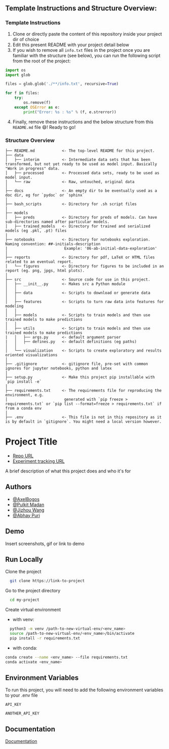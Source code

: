 ## Template Instructions and Structure Overview:<br>

### Template Instructions
1. Clone or directly paste the content of this repository inside your project dir of choice
2. Edit this present README with your project detail below
3. If you wish to remove all `info.txt` files in the project once you are familiar with the structure (see below), you 
can run the following script from the root of the project:

```python
import os
import glob

files = glob.glob('./**/info.txt', recursive=True)

for f in files:
    try:
        os.remove(f)
    except OSError as e:
        print("Error: %s : %s" % (f, e.strerror))
```
4. Finally, remove these instructions and the below structure from this `README.md` file :smile:! Ready to go!


### Structure Overview

```
├── README.md            <- The top-level README for this project.
├── data
│   ├── interim          <- Intermediate data sets that has been transformed, but not yet ready to be used as model input. Basically "Work in progress" data.
│   ├── processed        <- Processed data sets, ready to be used as model input.
│   └── raw              <- Raw, untouched, original data
│
├── docs                 <- An empty dir to be eventually used as a doc dir, eg for `pydoc` or `sphinx`
│
├── bash_scripts         <- Directory for .sh script files
|
├── models             
│   ├── preds            <- Directory for preds of models. Can have sub-directories named after particular models.
│   ├── trained_models   <- Directory for trained and serialized models (eg .pkl, .pt) files
|
├── notebooks            <- Directory for notebooks exploration. Naming convention: ##-initials-description
|                         Example: '06-ab-initial-data-exploration'
│
├── reports              <- Directory for pdf, LaTeX or HTML files related to an eventual report.
│   └── figures          <- Directory for figures to be included in an report (eg. png, jpgs, html plots).
│
├── src                  <- Source code for use in this project.
│   ├── __init__.py      <- Makes src a Python module
│   │ 
│   ├── data             <- Scripts to download or generate data
│   │
│   ├── features         <- Scripts to turn raw data into features for modeling
│   │
│   ├── models           <- Scripts to train models and then use trained models to make predictions
│   │
│   ├── utils            <- Scripts to train models and then use trained models to make predictions
|   │   ├── args.py      <- default argument parser
|   │   ├── defines.py   <- default definitions (eg paths)
│   │
│   └── visualization    <- Scripts to create exploratory and results oriented visualizations
│
├── .gitignore           <- gitignore file, pre-set with common ignores for jupyter notebooks, python and latex
│
├── setup.py             <- Make this project pip installable with `pip install -e`
|
├── requirements.txt     <- The requirements file for reproducing the environment, e.g.
│                         generated with `pip freeze > requirements.txt` or `pip list --format=freeze > requirements.txt` if from a conda env
│   
├── .env                 <- This file is not in this repository as it is by default in `gitignore`. You might need a local version however. 
```

<!---
Don't delete below here!
-->

# Project Title

* [Repo URL](https://github.com/PulkitMadan/convolution-vs-attention)
* [Experiment tracking URL](https://experiment_tracking_url)

A brief description of what this project does and who it's for


## Authors

- [@AxelBogos](https://www.github.com/AxelBogos)
- [@Pulkit Madan](https://www.github.com/PulkitMadan)
- [@Jizhou Wang](https://www.github.com/Jawing)
- [@Abhay Puri](https://www.github.com/abhaypuri)


## Demo

Insert screenshots, gif or link to demo


## Run Locally

Clone the project

```bash
  git clone https://link-to-project
```

Go to the project directory

```bash
  cd my-project
```

Create virtual environment

* with venv: 
```bash
  python3 -m venv /path-to-new-virtual-env/<env_name>
  source /path-to-new-virtual-env/<env_name>/bin/activate
  pip install -r requirements.txt
```
* with conda: 
```bash
conda create --name <env_name> --file requirements.txt
conda activate <env_name>
```


## Environment Variables

To run this project, you will need to add the following environment variables to your .env file

`API_KEY`

`ANOTHER_API_KEY`


## Documentation

[Documentation](https://linktodocumentation)

